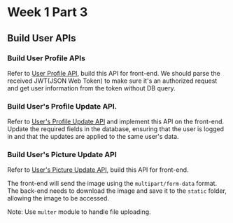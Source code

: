 # Week 1 Part 3

## Build User APIs

### Build User Profile APIs

Refer to [User Profile API](https://github.com/AppWorks-School-Materials/API-Doc/tree/master/Canchu#user-profile-api), build this API for front-end. We should parse the received JWT(JSON Web Token) to make sure it's an authorized request and get user information from the token without DB query.


### Build User's Profile Update API.

Refer to [User's Profile Update API](https://github.com/AppWorks-School-Materials/API-Doc/tree/master/Stylish#user-profile-api) and implement this API on the front-end. Update the required fields in the database, ensuring that the user is logged in and that the updates are applied to the same user's data.


### Build User's Picture Update API

Refer to [User's Picture Update API](https://github.com/AppWorks-School-Materials/API-Doc/tree/master/Canchu#users-picture-update-api), build this API for front-end. 

The front-end will send the image using the `multipart/form-data` format. The back-end needs to download the image and save it to the `static` folder, allowing the image to be accessed.

Note: Use `multer` module to handle file uploading. 